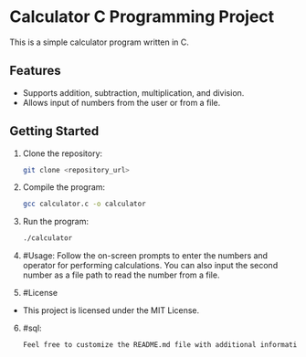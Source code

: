 # Calculator C Programming Project

This is a simple calculator program written in C.

## Features

- Supports addition, subtraction, multiplication, and division.
- Allows input of numbers from the user or from a file.

## Getting Started
1. Clone the repository:
   ```bash
   git clone <repository_url>
   
2. Compile the program:
   ```bash
   gcc calculator.c -o calculator

3. Run the program:
   ```bash
   ./calculator
4. #Usage:
Follow the on-screen prompts to enter the numbers and operator for performing calculations. You can also input the second number as a file path to read the number from a file.

5. #License
- This project is licensed under the MIT License.

6. #sql:
   ```bash
   Feel free to customize the README.md file with additional information, usage examples, or any other relevant details about your project.
